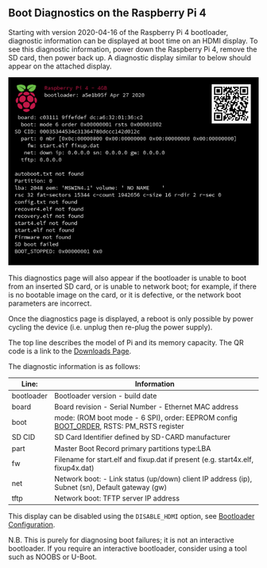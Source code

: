## Boot Diagnostics on the Raspberry Pi 4

Starting with version 2020-04-16 of the Raspberry Pi 4 bootloader, diagnostic information can be displayed at boot time on an HDMI display. To see this diagnostic information, power down the Raspberry Pi 4, remove the SD card, then power back up. A diagnostic display similar to below should appear on the attached display.

![Boot Diagnostics Screen](images/bootloader-diagnostics.png)

This diagnostics page will also appear if the bootloader is unable to boot from an inserted SD card, or is unable to network boot; for example, if there is no bootable image on the card, or it is defective, or the network boot parameters are incorrect.

Once the diagnostics page is displayed, a reboot is only possible by power cycling the device (i.e. unplug then re-plug the power supply).

The top line describes the model of Pi and its memory capacity. The QR code is a link to the [Downloads Page](https://raspberrypi.org/downloads).

The diagnostic information is as follows:

| Line: | Information |
| ---- | ----------- |
| bootloader | Bootloader version - build date |
| board      | Board revision - Serial Number - Ethernet MAC address |
| boot       | mode: (ROM boot mode - 6 SPI), order: EEPROM config [BOOT_ORDER](bcm2711_bootloader_config.md), RSTS: PM_RSTS register |
| SD CID	   | SD Card Identifier defined by SD-CARD manufacturer |
| part	     | Master Boot Record primary partitions type:LBA |
| fw	       | Filename for start.elf and fixup.dat if present (e.g. start4x.elf, fixup4x.dat) |
| net	       | Network boot: - Link status (up/down) client IP address (ip), Subnet (sn), Default gateway (gw) |
| tftp       | Network boot: TFTP server IP address|


This display can be disabled using the `DISABLE_HDMI` option, see [Bootloader Configuration](bcm2711_bootloader_config.md).

N.B. This is purely for diagnosing boot failures; it is not an interactive bootloader. If you require an interactive bootloader, consider using a tool such as NOOBS or U-Boot.
